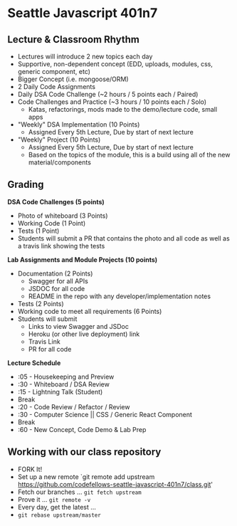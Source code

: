 # Seattle Javascript 401n7

## Lecture & Classroom Rhythm

- Lectures will introduce 2 new topics each day
- Supportive, non-dependent concept (EDD, uploads, modules, css, generic component, etc)
- Bigger Concept (i.e. mongoose/ORM)
- 2 Daily Code Assignments
- Daily DSA Code Challenge (~2 hours / 5 points each / Paired)
- Code Challenges and Practice (~3 hours / 10 points each / Solo)
  - Katas, refactorings, mods made to the demo/lecture code, small apps
- "Weekly" DSA Implementation (10 Points)
  - Assigned Every 5th Lecture, Due by start of next lecture
- "Weekly" Project (10 Points)
  - Assigned Every 5th Lecture, Due by start of next lecture
  - Based on the topics of the module, this is a build using all of the new material/components

## Grading

**DSA Code Challenges (5 points)**
 - Photo of whiteboard (3 Points)
 - Working Code (1 Point)
 - Tests (1 Point)
 - Students will submit a PR that contains the photo and all code as well as a travis link showing the tests

**Lab Assignments and Module Projects (10 points)**
 - Documentation (2 Points)
   - Swagger for all APIs
   - JSDOC for all code
   - README in the repo with any developer/implementation notes
 - Tests (2 Points)
 - Working code to meet all requirements (6 Points)
 - Students will submit
   - Links to view Swagger and JSDoc
   - Heroku (or other live deployment) link
   - Travis Link
   - PR for all code

**Lecture Schedule**
- :05 - Housekeeping and Preview
- :30 - Whiteboard / DSA Review
- :15 - Lightning Talk (Student)
- Break
- :20 - Code Review / Refactor / Review
- :30 - Computer Science || CSS / Generic React Component
- Break
- :60 - New Concept, Code Demo & Lab Prep

## Working with our class repository
- FORK It!
- Set up a new remote `git remote add upstream https://github.com/codefellows-seattle-javascript-401n7/class.git'
- Fetch our branches ... `git fetch upstream`
- Prove it ... `git remote -v`
- Every day, get the latest ...
- `git rebase upstream/master`

